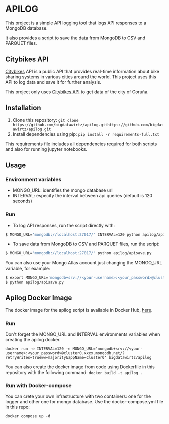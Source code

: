# APILOG

This project is a simple API logging tool that logs API responses to a MongoDB database.

It also provides a script to save the data from MongoDB to CSV and PARQUET files.

## Citybikes API
[Citybikes](https://citybik.es/) API is a public API that provides real-time information about bike sharing systems in various cities around the world. This project uses this API to log data and save it for further analysis.

This project only uses [Citybikes API](https://api.citybik.es/v2/) to get data of the city of Coruña.

## Installation
1. Clone this repository: `git clone https://github.com/bigdatawirtz/apilog.githttps://github.com/bigdatawirtz/apilog.git`
2. Install dependencies using pip: `pip install -r requirements-full.txt`

This requirements file includes all dependencies required for both scripts and also for running jupyter notebooks.

## Usage

### Environment variables
- MONGO_URL: identifies the mongo database url
- INTERVAL: especify the interval between api queries (default is 120 seconds)

### Run

- To log API responses, run the script directly with:   
```bash 
$ MONGO_URL='mongodb://localhost:27017/' INTERVAL=120 python apilog/apilog.py
```
- To save data from MongoDB to CSV and PARQUET files, run the script:
```bash 
$ MONGO_URL='mongodb://localhost:27017/' python apilog/apisave.py
```
You can also use your Mongo Atlas account just changing the MONGO_URL variable, for example:

```bash 
$ export MONGO_URL='mongodb+srv://<your-username>:<your_password>@cluster0.xxxx.mongodb.net/?retryWrites=true&w=majority&appName=Cluster0'
$ python apilog/apisave.py
```

## Apilog Docker Image

The docker image for the apilog script is available in Docker Hub, [here](https://hub.docker.com/u/bigdatawirtz). 

### Run

Don't forget the MONGO_URL and INTERVAL environments variables when creating the apilog docker.

`docker run -e INTERVAL=120 -e MONGO_URL='mongodb+srv://<your-username>:<your_password>@cluster0.xxxx.mongodb.net/?retryWrites=true&w=majority&appName=Cluster0' bigdatawirtz/apilog `

You can also create the docker image from code using Dockerfile in this repository with the following command:
`docker build -t apilog . `


### Run with Docker-compose

You can crete your own infrastructure with two containers: one for the logger and other one for mongo database. Use the docker-compose.yml file in this repo:

`docker compose up -d`